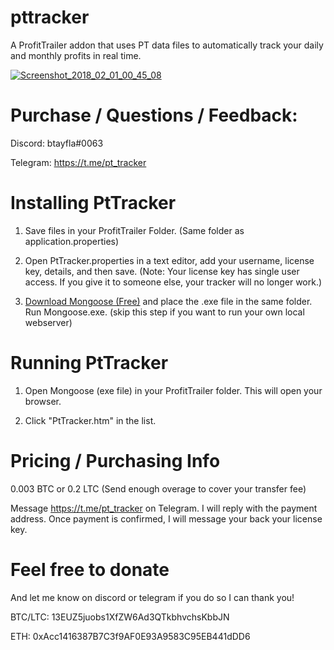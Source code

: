 # pttracker
A ProfitTrailer addon that uses PT data files to automatically track your daily and monthly profits in real time.

<a href="https://ibb.co/msHzPR"><img src="https://preview.ibb.co/dQk8Jm/Screenshot_2018_02_01_00_45_08.jpg" alt="Screenshot_2018_02_01_00_45_08" border="0"></a>

<h1>Purchase / Questions / Feedback:</h1>
Discord: btayfla#0063

Telegram: https://t.me/pt_tracker

<h1>Installing PtTracker</h1>

1. Save files in your ProfitTrailer Folder. (Same folder as application.properties)

2. Open PtTracker.properties in a text editor, add your username, license key, details, and then save.
(Note: Your license key has single user access. If you give it to someone else, your tracker will no longer work.)

3. <a href="https://cesanta.com/binary.html">Download Mongoose (Free)</a> and place the .exe file in the same folder. Run Mongoose.exe. (skip this step if you want to run your own local webserver)

<h1>Running PtTracker</h1>

1. Open Mongoose (exe file) in your ProfitTrailer folder. This will open your browser.

2. Click "PtTracker.htm" in the list.


<h1>Pricing / Purchasing Info</h1>
0.003 BTC or 0.2 LTC (Send enough overage to cover your transfer fee)

Message https://t.me/pt_tracker on Telegram. I will reply with the payment address. Once payment is confirmed, I will message your back your license key.



<h1>Feel free to donate</h1>

And let me know on discord or telegram if you do so I can thank you!

BTC/LTC: 13EUZ5juobs1XfZW6Ad3QTkbhvchsKbbJN

ETH: 0xAcc1416387B7C3f9AF0E93A9583C95EB441dDD6
